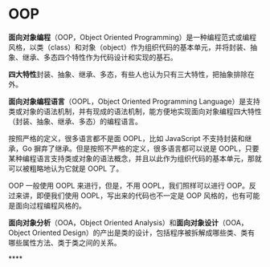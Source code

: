 # OOP

**面向对象编程**（OOP，Object Oriented Programming）是一种编程范式或编程风格，以类（class）和对象（object）作为组织代码的基本单元，并将封装、抽象、继承、多态四个特性作为代码设计和实现的基石。

**四大特性**封装、抽象、继承、多态，有些人也认为只有三大特性，把抽象排除在外。

**面向对象编程语言**（OOPL，Object Oriented Programming Language）是支持类或对象的语法机制，并有现成的语法机制，能方便地实现面向对象编程四大特性（封装、抽象、继承、多态）的编程语言。

按照严格的定义，很多语言都不是面 OOPL，比如 JavaScript 不支持封装和继承，Go 摒弃了继承。但是按照不严格的定义，很多语言都可以说是 OOPL，只要某种编程语言支持类或对象的语法概念，并且以此作为组织代码的基本单元，那就可以被粗略地认为它就是 OOPL 了。

OOP 一般使用 OOPL 来进行，但是，不用 OOPL，我们照样可以进行 OOP。反过来讲，即便我们使用 OOPL，写出来的代码也不一定是 OOP 风格的，也有可能是面向过程编程风格的。

**面向对象分析**（OOA，Object Oriented Analysis）和**面向对象设计**（OOA，Object Oriented Design）的产出是类的设计，包括程序被拆解成哪些类、类有哪些属性方法、类于类之间的关系。

\*\*\*\*

